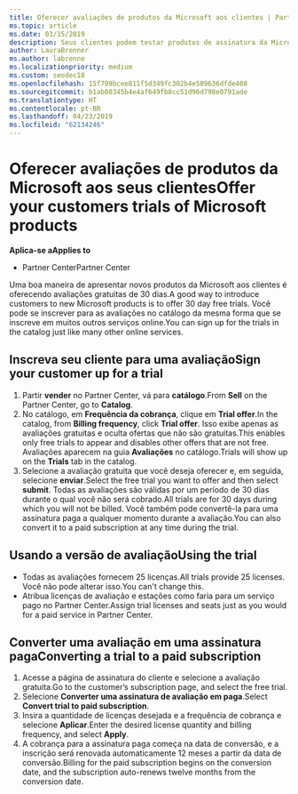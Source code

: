 ```yaml
---
title: Oferecer avaliações de produtos da Microsoft aos clientes | Partner Center
ms.topic: article
ms.date: 03/15/2019
description: Seus clientes podem testar produtos de assinatura da Microsoft durante 30 dias. Você pode se inscrever para essas avaliações no catálogo, assim como muitos outros serviços online.
author: LauraBrenner
ms.author: labrenne
ms.localizationpriority: medium
ms.custom: seodec18
ms.openlocfilehash: 15f799bcee811f5d349fc302b4e589636dfde408
ms.sourcegitcommit: b1ab80345b4e4af649fb8cc51d96d798e0791ade
ms.translationtype: HT
ms.contentlocale: pt-BR
ms.lasthandoff: 04/23/2019
ms.locfileid: "62134246"
---
```

# <a name="offer-your-customers-trials-of-microsoft-products"></a><span data-ttu-id="07e6c-104">Oferecer avaliações de produtos da Microsoft aos seus clientes</span><span class="sxs-lookup"><span data-stu-id="07e6c-104">Offer your customers trials of Microsoft products</span></span>

<span data-ttu-id="07e6c-105">**Aplica-se a**</span><span class="sxs-lookup"><span data-stu-id="07e6c-105">**Applies to**</span></span>

-  <span data-ttu-id="07e6c-106">Partner Center</span><span class="sxs-lookup"><span data-stu-id="07e6c-106">Partner Center</span></span>

<span data-ttu-id="07e6c-107">Uma boa maneira de apresentar novos produtos da Microsoft aos clientes é oferecendo avaliações gratuitas de 30 dias.</span><span class="sxs-lookup"><span data-stu-id="07e6c-107">A good way to introduce customers to new Microsoft products is to offer 30 day free trials.</span></span> <span data-ttu-id="07e6c-108">Você pode se inscrever para as avaliações no catálogo da mesma forma que se inscreve em muitos outros serviços online.</span><span class="sxs-lookup"><span data-stu-id="07e6c-108">You can sign up for the trials in the catalog just like many other online services.</span></span>  

## <a name="sign-your-customer-up-for-a-trial"></a><span data-ttu-id="07e6c-109">Inscreva seu cliente para uma avaliação</span><span class="sxs-lookup"><span data-stu-id="07e6c-109">Sign your customer up for a trial</span></span>

1.  <span data-ttu-id="07e6c-110">Partir **vender** no Partner Center, vá para **catálogo**.</span><span class="sxs-lookup"><span data-stu-id="07e6c-110">From **Sell** on the Partner Center, go to **Catalog**.</span></span> 
2.  <span data-ttu-id="07e6c-111">No catálogo, em **Frequência da cobrança**, clique em **Trial offer**.</span><span class="sxs-lookup"><span data-stu-id="07e6c-111">In the catalog, from **Billing frequency**, click **Trial offer**.</span></span> <span data-ttu-id="07e6c-112">Isso exibe apenas as avaliações gratuitas e oculta ofertas que não são gratuitas.</span><span class="sxs-lookup"><span data-stu-id="07e6c-112">This enables only free trials to appear and disables other offers that are not free.</span></span> <span data-ttu-id="07e6c-113">Avaliações aparecem na guia **Avaliações** no catálogo.</span><span class="sxs-lookup"><span data-stu-id="07e6c-113">Trials will show up on the **Trials** tab in the catalog.</span></span>
3.  <span data-ttu-id="07e6c-114">Selecione a avaliação gratuita que você deseja oferecer e, em seguida, selecione **enviar**.</span><span class="sxs-lookup"><span data-stu-id="07e6c-114">Select the free trial you want to offer and then select **submit**.</span></span> <span data-ttu-id="07e6c-115">Todas as avaliações são válidas por um período de 30 dias durante o qual você não será cobrado.</span><span class="sxs-lookup"><span data-stu-id="07e6c-115">All trials are for 30 days during which you will not be billed.</span></span> <span data-ttu-id="07e6c-116">Você também pode convertê-la para uma assinatura paga a qualquer momento durante a avaliação.</span><span class="sxs-lookup"><span data-stu-id="07e6c-116">You can also convert it to a paid subscription at any time during the trial.</span></span>

## <a name="using-the-trial"></a><span data-ttu-id="07e6c-117">Usando a versão de avaliação</span><span class="sxs-lookup"><span data-stu-id="07e6c-117">Using the trial</span></span>

- <span data-ttu-id="07e6c-118">Todas as avaliações fornecem 25 licenças.</span><span class="sxs-lookup"><span data-stu-id="07e6c-118">All trials provide 25 licenses.</span></span> <span data-ttu-id="07e6c-119">Você não pode alterar isso.</span><span class="sxs-lookup"><span data-stu-id="07e6c-119">You can't change this.</span></span>
- <span data-ttu-id="07e6c-120">Atribua licenças de avaliação e estações como faria para um serviço pago no Partner Center.</span><span class="sxs-lookup"><span data-stu-id="07e6c-120">Assign trial licenses and seats just as you would for a paid service in Partner Center.</span></span>

## <a name="converting-a-trial-to-a-paid-subscription"></a><span data-ttu-id="07e6c-121">Converter uma avaliação em uma assinatura paga</span><span class="sxs-lookup"><span data-stu-id="07e6c-121">Converting a trial to a paid subscription</span></span>

1.  <span data-ttu-id="07e6c-122">Acesse a página de assinatura do cliente e selecione a avaliação gratuita.</span><span class="sxs-lookup"><span data-stu-id="07e6c-122">Go to the customer’s subscription page, and select the free trial.</span></span>
2.  <span data-ttu-id="07e6c-123">Selecione **Converter uma assinatura de avaliação em paga**.</span><span class="sxs-lookup"><span data-stu-id="07e6c-123">Select **Convert trial to paid subscription**.</span></span>
3.  <span data-ttu-id="07e6c-124">Insira a quantidade de licenças desejada e a frequência de cobrança e selecione **Aplicar**.</span><span class="sxs-lookup"><span data-stu-id="07e6c-124">Enter the desired license quantity and billing frequency, and select **Apply**.</span></span>
4.  <span data-ttu-id="07e6c-125">A cobrança para a assinatura paga começa na data de conversão, e a inscrição será renovada automaticamente 12 meses a partir da data de conversão.</span><span class="sxs-lookup"><span data-stu-id="07e6c-125">Billing for the paid subscription begins on the conversion date, and the subscription auto-renews twelve months from the conversion date.</span></span> 

